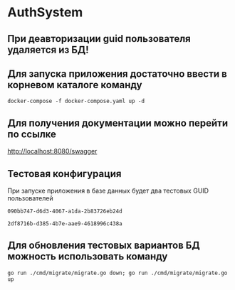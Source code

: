 # AuthSystem
## При деавторизации guid пользователя удаляется из БД!

## Для запуска приложения достаточно ввести в корневом каталоге команду
```
docker-compose -f docker-compose.yaml up -d
```


## Для получения документации можно перейти по ссылке
[http://localhost:8080/swagger](http://localhost:8080/swagger)

## Тестовая конфигурация
При запуске приложения в базе данных будет два тестовых GUID пользователей
```
090bb747-d6d3-4067-a1da-2b83726eb24d
```
```
2df8716b-d385-4b7e-aae9-4618996c438a
```
## Для обновления тестовых вариантов БД можность использовать команду
```
go run ./cmd/migrate/migrate.go down; go run ./cmd/migrate/migrate.go up
```
